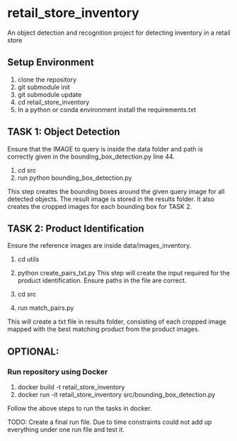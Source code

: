 # retail_store_inventory
An object detection and recognition project for detecting  inventory in a retail store

## Setup Environment
1. clone the repository
2. git submodule init
3. git submodule update
4. cd retail_store_inventory
5. In a python or conda environment install the requirements.txt

## TASK 1: Object Detection

Ensure that the IMAGE to query is inside the data folder and path is correctly given in the bounding_box_detection.py line 44.
1. cd src
2. run python bounding_box_detection.py

This step creates the bounding boxes around the given query image for all detected objects. The result image is stored in the results folder.
It also creates the cropped images for each bounding box for TASK 2.

## TASK 2: Product Identification

Ensure the reference images are inside data/images_inventory.
1. cd utils
2. python create_pairs_txt.py
This step will create the input required for the product identification.
Ensure paths in the file are correct. 

1. cd src 
2. run match_pairs.py

This will create a txt file in results folder, consisting of each cropped image mapped with the best matching product from the product images.

## OPTIONAL: 
### Run repository using Docker 

1. docker build -t retail_store_inventory
2. docker run -it retail_store_inventory src/bounding_box_detection.py

Follow the above steps to run the tasks in docker.

TODO:
Create a final run file. Due to time constraints could not add up everything under one run file and test it.